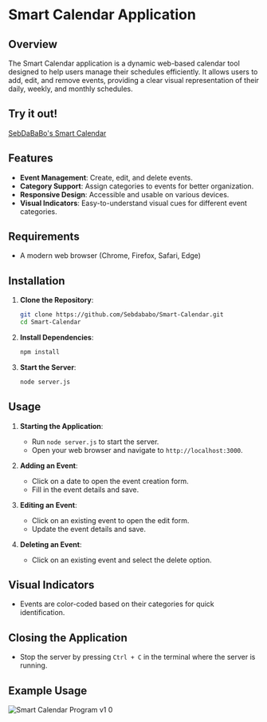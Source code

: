 # Smart Calendar Application

## Overview
The Smart Calendar application is a dynamic web-based calendar tool designed to help users manage their schedules efficiently. It allows users to add, edit, and remove events, providing a clear visual representation of their daily, weekly, and monthly schedules.

## Try it out!
[SebDaBaBo's Smart Calendar](https://sebdababo.github.io/Smart-Calendar/public/)

## Features
- **Event Management**: Create, edit, and delete events.
- **Category Support**: Assign categories to events for better organization.
- **Responsive Design**: Accessible and usable on various devices.
- **Visual Indicators**: Easy-to-understand visual cues for different event categories.

## Requirements
- A modern web browser (Chrome, Firefox, Safari, Edge)

## Installation
1. **Clone the Repository**:
    ```bash
    git clone https://github.com/Sebdababo/Smart-Calendar.git
    cd Smart-Calendar
    ```
2. **Install Dependencies**:
    ```bash
    npm install
    ```
3. **Start the Server**:
    ```bash
    node server.js
    ```

## Usage
1. **Starting the Application**:
   - Run `node server.js` to start the server.
   - Open your web browser and navigate to `http://localhost:3000`.

2. **Adding an Event**:
   - Click on a date to open the event creation form.
   - Fill in the event details and save.

3. **Editing an Event**:
   - Click on an existing event to open the edit form.
   - Update the event details and save.

4. **Deleting an Event**:
   - Click on an existing event and select the delete option.

## Visual Indicators
- Events are color-coded based on their categories for quick identification.

## Closing the Application
- Stop the server by pressing `Ctrl + C` in the terminal where the server is running.

## Example Usage
![Smart Calendar Program v1 0](https://github.com/user-attachments/assets/6225eb2e-12ae-44ae-a929-21471b33f2c1)

